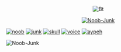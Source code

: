 <p align="center"><img src="https://user-images.githubusercontent.com/77061416/108649854-21579a00-74f9-11eb-940e-90dda3310226.jpg" alt="Bt">  
<p align="center">
<p align="center"><a href="https://github.com/Noob-Junk"><img title="Noob-Junk" src="https://github-readme-stats.vercel.app/api?username=Noob-Junk&show_icons=true&include_all_commits=true&theme=chartreuse-dark&cache_seconds=3200"></a>
</p>
<a href="https://github.com/Noob-Junk/noob"><img title="noob" src="https://github-readme-stats.vercel.app/api/pin/?username=Noob-Junk&repo=noob&theme=radical"></a>
<a href="https://github.com/Noob-Junk/junk"><img title="junk" src="https://github-readme-stats.vercel.app/api/pin/?username=Noob-Junk&repo=junk&theme=radical"></a>
<a href="https://github.com/Noob-Junk/skull"><img title="skull" src="https://github-readme-stats.vercel.app/api/pin/?username=Noob-Junk&repo=skull&theme=radical"></a>
<a href="https://github.com/Noob-Junk/voice"><img title="voice" src="https://github-readme-stats.vercel.app/api/pin/?username=Noob-Junk&repo=voice&theme=radical"></a>
<a href="https://github.com/Noob-Junk/aypeh"><img title="aypeh" src="https://github-readme-stats.vercel.app/api/pin/?username=Noob-Junk&repo=aypeh&theme=radical"></a>
</p>

<p align="center>
<a href="https://github.com/Noob-Junk"><img title="Noob-Junk" src="https://github-readme-stats.vercel.app/api/top-langs/?username=Noob-Junk&layout=compact&theme=chartreuse-radical&cache_seconds=3200"></a>
</p>

